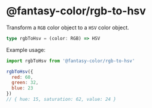 # @fantasy-color/rgb-to-hsv

Transform a `RGB` color object to a `HSV` color object.

```ts
type rgbToHsv = (color: RGB) => HSV
```

Example usage:

```js
import rgbToHsv from '@fantasy-color/rgb-to-hsv'

rgbToHsv({
  red: 60,
  green: 32,
  blue: 23
})
// { hue: 15, saturation: 62, value: 24 }
```
